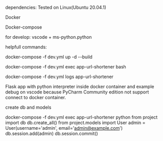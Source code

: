 dependencies:
Tested on Linux(Ubuntu 20.04.1)

Docker

Docker-compose

for develop:
vscode + ms-python.python


helpfull commands:

docker-compose -f dev.yml up -d --build

docker-compose -f dev.yml exec app-url-shortener bash

docker-compose -f dev.yml logs app-url-shortener


Flask app with python interpreter inside docker container and example debug on vscode
because PyCharm Community edition not support connect to docker container.






create db and models

docker-compose -f dev.yml exec app-url-shortener python
from project import db
db.create_all()
from project.models import User
admin = User(username='admin', email='admin@example.com')
db.session.add(admin)
db.session.commit()
